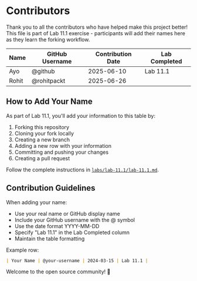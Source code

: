 # Contributors

Thank you to all the contributors who have helped make this project better! This file is part of Lab 11.1 exercise - participants will add their names here as they learn the forking workflow.

| Name | GitHub Username | Contribution Date | Lab Completed |
|------|----------------|-------------------|---------------|
| Ayo | @github | 2025-06-10 | Lab 11.1 |
| Rohit | @rohitpackt | 2025-06-26 |

## How to Add Your Name

As part of Lab 11.1, you'll add your information to this table by:

1. Forking this repository
2. Cloning your fork locally
3. Creating a new branch
4. Adding a new row with your information
5. Committing and pushing your changes
6. Creating a pull request

Follow the complete instructions in [`labs/lab-11.1/lab-11.1.md`](lab-11.1.md).

## Contribution Guidelines

When adding your name:
- Use your real name or GitHub display name
- Include your GitHub username with the @ symbol
- Use the date format YYYY-MM-DD
- Specify "Lab 11.1" in the Lab Completed column
- Maintain the table formatting

Example row:
```markdown
| Your Name | @your-username | 2024-03-15 | Lab 11.1 |
```

Welcome to the open source community! 🎉
